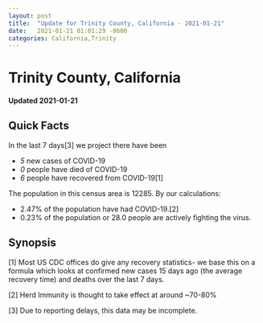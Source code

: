 ```yaml
---
layout: post
title:  "Update for Trinity County, California - 2021-01-21"
date:   2021-01-21 01:01:29 -0600
categories: California,Trinity
---
```


# Trinity County, California
#### Updated 2021-01-21

## Quick Facts

In the last 7 days[3] we project there have been
- *5* new cases of COVID-19
- *0* people have died of COVID-19
- *6* people have recovered from COVID-19[1]

The population in this census area is 12285. By our calculations:
- 2.47% of the population have had COVID-19.[2]
- 0.23% of the population or 28.0 people are actively fighting the virus.

## Synopsis




[1] Most US CDC offices do give any recovery statistics- we base this on a formula which looks at confirmed new cases
15 days ago (the average recovery time) and deaths over the last 7 days.

[2] Herd Immunity is thought to take effect at around ~70-80%

[3] Due to reporting delays, this data may be incomplete.
 
    